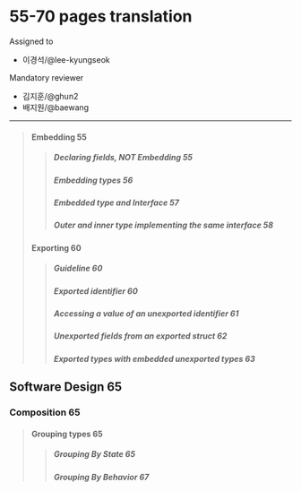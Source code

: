 # 55-70 pages translation

Assigned to

- 이경석/@lee-kyungseok

Mandatory reviewer

- 김지훈/@ghun2
- 배지원/@baewang

---

> #### Embedding 55
>
> > ##### Declaring fields, NOT Embedding 55
> >
> > ##### Embedding types 56
> >
> > ##### Embedded type and Interface 57
> >
> > ##### Outer and inner type implementing the same interface 58
>
> #### Exporting 60
>
> > ##### Guideline 60
> >
> > ##### Exported identifier 60
> >
> > ##### Accessing a value of an unexported identifier 61
> >
> > ##### Unexported fields from an exported struct 62
> >
> > ##### Exported types with embedded unexported types 63

## Software Design 65

### Composition 65

> #### Grouping types 65
>
> > ##### Grouping By State 65
> >
> > ##### Grouping By Behavior 67
